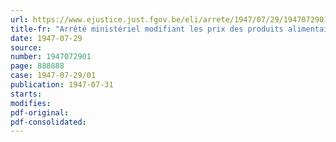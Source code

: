 ```yaml
---
url: https://www.ejustice.just.fgov.be/eli/arrete/1947/07/29/1947072901/justel
title-fr: "Arrêté ministériel modifiant les prix des produits alimentaires subsidiés"
date: 1947-07-29
source:
number: 1947072901
page: 888888
case: 1947-07-29/01
publication: 1947-07-31
starts:
modifies:
pdf-original:
pdf-consolidated:
---
```


